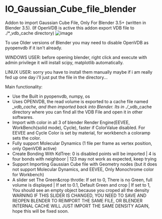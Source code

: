 # IO_Gaussian_Cube_file_blender
Addon to import Gaussian Cube File, Only For Blender 3.5+ (written in Blender 3.5). (If OpenVDB is active this addon export VDB file to ./*_vdb_cache directory)
![image](https://github.com/ero646545/IO_Gaussian_Cube_file_blender/assets/30327029/fe48a18c-12d8-4a01-af41-56684837ff60)

To use Older versions of Blender you may need to disable OpenVDB as pyopenvdb if it isn't already.

WINDOWS USER: before opening blender, right click and execute with admin privilege it will install scipy, matplotlib automatically.

LINUX USER: sorry you have to install them manually maybe if i am really fed up one day i'll just put the file in the directory...

Main functionality:
  - Use the Built in pyopenvdb, numpy, os
  - Uses OPENVDB, the read volume is exported to a cache file named *_vdb_cache, and then imported back into Blender. Its in ./*_vdb_cache directory where you can find all the VDB File and open it in other softwares.
  - Import with color in all 3 of blender Render Engine(EEVEE, WorkBench(solid mode), Cycle), faster if ColorValue disabled. For EEVEE and Cycle Color is set by material, for workbench a coloramp sets the color.
  - Fully support Molecular Dynamics (1 file per frame as vertex position, only OpenVDB active)
  - Create Bonding With KdTree: 0 is disabled points will be imported | 4 is four bonds with neighboor | 123 may not work as expected, keep trying
  - Support Importing Gaussian Cube file with Geometry nodes (but it does not support Molecular Dynamics, and EEVEE, Only Monochrome color for Workbench)
  - A slider set The Green&crop throtle: If set to 0, There is no Green, full volume is displayed | If set to 0.1, Default Green and crop | If set to 1, You should see an empty object because you croped all the density
  WARNING IF THIS SLIDER IS CHANGED, YOU NEED TO SAVE AND REOPEN BLENDER TO REIMPORT THE SAME FILE, OR BLENDER INTERNAL CACHE WILL JUST IMPORT THE SAME DENSITY AGAIN, hope this will be fixed soon.
 
